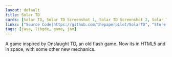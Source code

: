 ```yaml
---
layout: default
title: Solar TD
cards: [Solar TD, Solar TD Screenshot 1, Solar TD Screenshot 2, Solar TD Screenshot 3, Solar TD Screenshot 4, Solar TD Screenshot 5, Solar TD Screenshot 6]
links: ["Source Code|https://github.com/thepaperpilot/SolarTD", "Store Page|http://thepaperpilot.itch.io/solar-td"]
tags: [java, libgdx, game, jam]
---
```

A game inspired by Onslaught TD, an old flash game. Now its in HTML5 and in space, with some other new mechanics.
